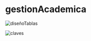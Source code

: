 # gestionAcademica
![diseñoTablas](https://user-images.githubusercontent.com/54035729/69379397-69e13180-0c7e-11ea-932e-b9a3ea8bf3b3.png)



![claves](https://user-images.githubusercontent.com/54035729/69379411-6d74b880-0c7e-11ea-92b7-8548d4cda088.png)
